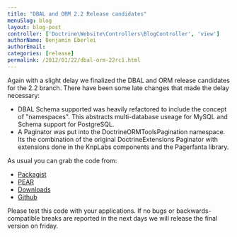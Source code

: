 ```yaml
---
title: "DBAL and ORM 2.2 Release candidates"
menuSlug: blog
layout: blog-post
controller: ['Doctrine\Website\Controllers\BlogController', 'view']
authorName: Benjamin Eberlei
authorEmail:
categories: [release]
permalink: /2012/01/22/dbal-orm-22rc1.html
---
```

Again with a slight delay we finalized the DBAL and ORM release
candidates for the 2.2 branch. There have been some late changes that
made the delay necessary:

-   DBAL Schema supported was heavily refactored to include the concept
    of "namespaces". This abstracts multi-database useage for MySQL and
    Schema support for PostgreSQL.
-   A Paginator was put into the DoctrineORMToolsPagination namespace.
    Its the combination of the original DoctrineExtensions Paginator
    with extensions done in the KnpLabs components and the Pagerfanta
    library.

As usual you can grab the code from:

-   [Packagist](http://packagist.org/packages/doctrine/)
-   [PEAR](http://pear.doctrine-project.org)
-   [Downloads](http://www.doctrine-project.org/projects)
-   [Github](http://github.com/doctrine)

Please test this code with your applications. If no bugs or
backwards-compatible breaks are reported in the next days we will
release the final version on friday.
